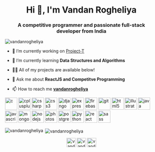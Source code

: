 <h1 align="center">Hi 👋, I'm Vandan Rogheliya</h1>
<h3 align="center">A competitive programmer and passionate full-stack developer from India</h3>

<p align="left"> <img src="https://komarev.com/ghpvc/?username=vandanrogheliya" alt="vandanrogheliya" /> </p>

- 🔭 I’m currently working on [Project-T](https://vproject-t.herokuapp.com/auth/login)

- 🌱 I’m currently learning **Data Structures and Algorithms**

- 👨‍💻 All of my projects are available below!

- 💬 Ask me about **ReactJS and Competitve Programming**

- 📫 How to reach me [**vandanrogheliya**](https://www.linkedin.com/in/vandanrogheliya/)

<p align="left"><img src="https://devicons.github.io/devicon/devicon.git/icons/c/c-original.svg" alt="c" width="40" height="40"/> <img src="https://devicons.github.io/devicon/devicon.git/icons/cplusplus/cplusplus-original.svg" alt="cplusplus" width="40" height="40"/> <img src="https://devicons.github.io/devicon/devicon.git/icons/csharp/csharp-original.svg" alt="csharp" width="40" height="40"/> <img src="https://devicons.github.io/devicon/devicon.git/icons/css3/css3-original-wordmark.svg" alt="css3" width="40" height="40"/> <img src="https://devicons.github.io/devicon/devicon.git/icons/django/django-original.svg" alt="django" width="40" height="40"/> <img src="https://devicons.github.io/devicon/devicon.git/icons/express/express-original-wordmark.svg" alt="express" width="40" height="40"/> <img src="https://www.vectorlogo.zone/logos/firebase/firebase-icon.svg" alt="firebase" width="40" height="40"/> <img src="https://www.vectorlogo.zone/logos/git-scm/git-scm-icon.svg" alt="git" width="40" height="40"/> <img src="https://devicons.github.io/devicon/devicon.git/icons/html5/html5-original-wordmark.svg" alt="html5" width="40" height="40"/> <img src="https://www.vectorlogo.zone/logos/adobe_illustrator/adobe_illustrator-icon.svg" alt="illustrator" width="40" height="40"/> <img src="https://devicons.github.io/devicon/devicon.git/icons/java/java-original-wordmark.svg" alt="java" width="40" height="40"/> <img src="https://devicons.github.io/devicon/devicon.git/icons/javascript/javascript-original.svg" alt="javascript" width="40" height="40"/> <img src="https://devicons.github.io/devicon/devicon.git/icons/mongodb/mongodb-original-wordmark.svg" alt="mongodb" width="40" height="40"/> <img src="https://devicons.github.io/devicon/devicon.git/icons/nodejs/nodejs-original-wordmark.svg" alt="nodejs" width="40" height="40"/> <img src="https://devicons.github.io/devicon/devicon.git/icons/photoshop/photoshop-plain.svg" alt="photoshop" width="40" height="40"/> <img src="https://devicons.github.io/devicon/devicon.git/icons/postgresql/postgresql-original-wordmark.svg" alt="postgresql" width="40" height="40"/> <img src="https://devicons.github.io/devicon/devicon.git/icons/python/python-original.svg" alt="python" width="40" height="40"/> <img src="https://devicons.github.io/devicon/devicon.git/icons/react/react-original-wordmark.svg" alt="react" width="40" height="40"/> <img src="https://devicons.github.io/devicon/devicon.git/icons/sass/sass-original.svg" alt="sass" width="40" height="40"/></p><p><img align="left" src="https://github-readme-stats.vercel.app/api/top-langs/?username=vandanrogheliya&layout=compact&hide=html" alt="vandanrogheliya" /></p>

<p>&nbsp;<img align="center" src="https://github-readme-stats.vercel.app/api?username=vandanrogheliya&show_icons=true" alt="vandanrogheliya" /></p>

<p align="center">
<a href="https://linkedin.com/in/vandanrogheliya" target="blank"><img align="center" src="https://cdn.jsdelivr.net/npm/simple-icons@3.0.1/icons/linkedin.svg" alt="vandan rogheliya" height="30" width="30" /></a>
<a href="https://fb.com/vandan.roghelia" target="blank"><img align="center" src="https://cdn.jsdelivr.net/npm/simple-icons@3.0.1/icons/facebook.svg" alt="vandan rogheliya" height="30" width="30" /></a>
<a href="https://instagram.com/vandan6500" target="blank"><img align="center" src="https://cdn.jsdelivr.net/npm/simple-icons@3.0.1/icons/instagram.svg" alt="vandan6500" height="30" width="30" /></a>
</p>
